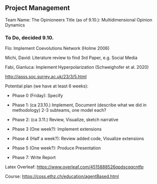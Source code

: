 Project Management
------------------

Team Name: The Opinioneers Title (as of 9.10.): Multidimensional Opinion Dynamics 

### To Do, decided 9.10.

Flo: Implement Coevolutions Network (Holme 2006)

Michi, David: Literature review to find 3rd Paper, e.g. Social Media

Fabi, Gianluca: Implement Hyperpolarization (Schweighofer et al. 2020)  

<http://jasss.soc.surrey.ac.uk/23/3/5.html>

Potential plan (we have at least 6 weeks):

-   Phase 0 (Friday): Specify

-   Phase 1: (ca 23.10.) Implement, Document (describe what we did in methodology) 2-3 subteams, one model each?

-   Phase 2: (ca 3.11.) Review, Visualize, sketch narrative

-   Phase 3 (One week?): Implement extensions

-   Phase 4 (Half a week?): Review added code, Visualize extensions

-   Phase 5 (One week?): Produce Presentation

-   Phase 7: Write Report

Latex Overleaf: <https://www.overleaf.com/4515888526qpdscqqcntfp>

Course: <https://coss.ethz.ch/education/agentBased.html>